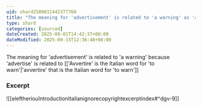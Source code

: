 ```yaml
---
uid: shard2509011442377760
title: "The meaning for 'advertisement' is related to 'a warning' as 'advertise' is related to the Italian word 'avvertire' that means 'to warn'"
type: shard
categories: [sourced]
dateCreated: 2025-09-01T14:42:37+08:00
dateModified: 2025-09-15T12:36:48+08:00
---
```

The meaning for 'advertisement' is related to 'a warning' because 'advertise' is related to [['Avvertire' is the Italian word for 'to warn'|'avvertire' that is the Italian word for 'to warn']]

### Excerpt
![[eleftheriouIntroductionItalianignorecopyrightexcerptindex#^dgv-9]]